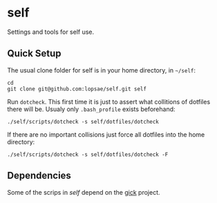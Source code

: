 self
====

Settings and tools for self use.


Quick Setup
-----------

The usual clone folder for self is in your home directory, in `~/self`:

	cd
	git clone git@github.com:lopsae/self.git self

Run `dotcheck`. This first time it is just to assert what collitions of dotfiles there will be. Usualy only `.bash_profile` exists beforehand:

	./self/scripts/dotcheck -s self/dotfiles/dotcheck

If there are no important collisions just force all dotfiles into the home directory:

	./self/scripts/dotcheck -s self/dotfiles/dotcheck -F


Dependencies
------------

Some of the scrips in *self* depend on the [gick][gick] project.


[gick]: https://github.com/lopsae/gick

